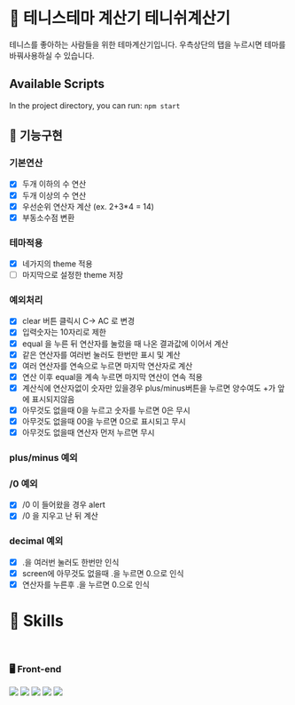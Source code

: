 # 🧮 테니스테마 계산기 테니쉬계산기

테니스를 좋아하는 사람들을 위한 테마계산기입니다.
우측상단의 탭을 누르시면 테마를 바꿔사용하실 수 있습니다.

## Available Scripts

In the project directory, you can run: `npm start`

## 🚧 기능구현
### 기본연산
- [x] 두개 이하의 수 연산
- [x] 두개 이상의 수 연산
- [x] 우선순위 연산자 계산 (ex. 2+3*4 = 14)
- [x] 부동소수점 변환

### 테마적용
- [x] 네가지의 theme 적용
- [ ] 마지막으로 설정한 theme 저장

### 예외처리
- [x] clear 버튼 클릭시 C-> AC 로 변경
- [x] 입력숫자는 10자리로 제한
- [x] equal 을 누른 뒤 연산자를 눌렀을 때 나온 결과값에 이어서 계산
- [x] 같은 연산자를 여러번 눌러도 한번만 표시 및 계산
- [x] 여러 연산자를 연속으로 누르면 마지막 연산자로 계산
- [x] 연산 이후 equal을 계속 누르면 마지막 연산이 연속 적용
- [x] 계산식에 연산자없이 숫자만 있을경우 plus/minus버튼을 누르면 양수여도 +가 앞에 표시되지않음
- [x] 아무것도 없을때 0을 누르고 숫자를 누르면 0은 무시
- [x] 아무것도 없을때 00을 누르면 0으로 표시되고 무시
- [x] 아무것도 없을때 연산자 먼저 누르면 무시

### plus/minus 예외

### /0 예외
- [x] /0 이 들어왔을 경우 alert
- [x] /0 을 지우고 난 뒤 계산
### decimal 예외
- [x] .을 여러번 눌러도 한번만 인식
- [x] screen에 아무것도 없을때 .을 누르면 0.으로 인식
- [x] 연산자를 누른후 .을 누르면 0.으로 인식

# 🔎 Skills

<br />

### 🖥 Front-end
<img src="http://img.shields.io/badge/JavaScript-F7DF1E?style=for-the-badge&logo=javascript&logoColor=000"> <img src="https://img.shields.io/badge/html5-E34F26?style=for-the-badge&logo=html5&logoColor=white"> <img src="http://img.shields.io/badge/CSS3-1572B6?style=for-the-badge&logo=css3"> <img src="https://img.shields.io/badge/react-61DAFB?style=for-the-badge&logo=react&logoColor=black"> <img src="https://img.shields.io/badge/styled_components-DB7093?style=for-the-badge&logo=styledcomponents&logoColor=white">